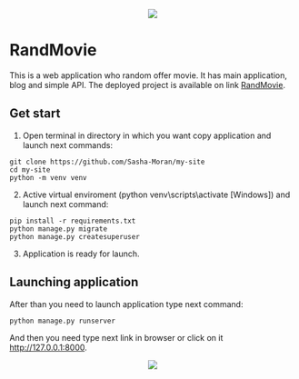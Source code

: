 <p align="center">
  <img src="http://sashamoran.pythonanywhere.com/static/img/logo.png">
</p>  

# RandMovie
This is a web application who random offer movie.
It has main application, blog and simple API.
The deployed project is available on link [RandMovie](http://sashamoran.pythonanywhere.com).

## Get start
1. Open terminal in directory in which you want copy application and launch next commands:

```
git clone https://github.com/Sasha-Moran/my-site
cd my-site
python -m venv venv
```
2. Active virtual enviroment (python venv\scripts\activate [Windows]) and launch next command:

```
pip install -r requirements.txt
python manage.py migrate
python manage.py createsuperuser
```

3. Application is ready for launch.

## Launching application
After than you need to launch application type next command:

```
python manage.py runserver
```

And then you need type next link in browser or click on it http://127.0.0.1:8000.

<p align="center">
  <img src="https://upload.wikimedia.org/wikipedia/commons/thumb/b/b2/WWW_logo_by_Robert_Cailliau.svg/250px-WWW_logo_by_Robert_Cailliau.svg.png">
</p>  
